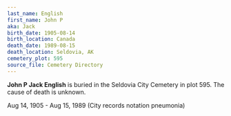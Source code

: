 ```yaml
---
last_name: English
first_name: John P
aka: Jack
birth_date: 1905-08-14
birth_location: Canada
death_date: 1989-08-15
death_location: Seldovia, AK
cemetery_plot: 595
source_file: Cemetery Directory
---
```

**John P  Jack English** is buried in the Seldovia City Cemetery in plot 595.  The cause of death is unknown.

Aug 14, 1905 - Aug 15, 1989 (City records notation pneumonia)


